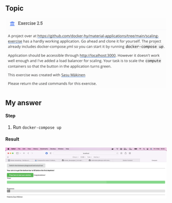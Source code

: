 ## Topic 
![Topic_2_5](../public/part_2/image/Topic_2_5.png) 

## My answer
#### Step

1. Run `docker-compose up`

#### Result
![Answer_2_5](../public/part_2/image/Answer_2_5.png)

